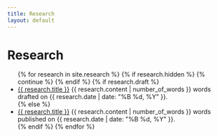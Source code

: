 ```yaml
---
title: Research
layout: default
---
```


# Research

<ul>
{% for research in site.research %}
    {% if research.hidden %}
        {% continue %}
    {% endif %}
    {% if research.draft %}
        <li class="draft">
            <a href="{{ research.url }}">{{ research.title }}</a>
            {{ research.content | number_of_words }} words
            drafted on {{ research.date | date: "%B %d, %Y" }}.
        </li>
    {% else %}
        <li>
            <a href="{{ research.url }}">{{ research.title }}</a>
            {{ research.content | number_of_words }} words
            published on {{ research.date | date: "%B %d, %Y" }}.
        </li>
    {% endif %}
{% endfor %}
</ul>
